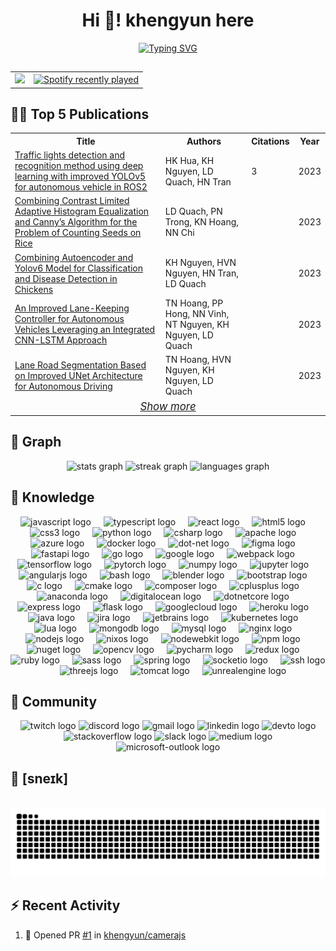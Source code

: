 <h1 align="center">Hi 👋! khengyun here </h1>

<p align="center"><a href="https://git.io/typing-svg"><img src="https://readme-typing-svg.demolab.com?font=Fira+Code&weight=100&size=15&duration=3000&pause=100&center=true&multiline=true&repeat=false&random=false&width=500&height=65&lines=A+Software+Engineering+student+at+FPT+University++since+2021.;Have+an+interest+in+AI.;Nothing+else+%F0%9F%98%90." alt="Typing SVG" /></a></p>


##
<a href="https://scholar.google.com/citations?user=YpOO60MAAAAJ&hl=en">
  <table align="center">
    <tr>
      <td align="center">
        <a href="https://scholar.google.com/citations?user=YpOO60MAAAAJ&hl=en">
          <img height="325" src="image (2).png" />
        </a>
      </td>
      <td align="center">
        <a href="https://open.spotify.com/user/31oxqynoysx3u2efmh7rxzqmxcyy">
          <img src="https://spotify-recently-played-readme.vercel.app/api?user=31oxqynoysx3u2efmh7rxzqmxcyy&count=5&unique=true" alt="Spotify recently played" />
        </a>
      </td>
    </tr>
  </table>
</a>

## 🧑‍🏫 Top 5 Publications
<!-- SCHOLAR-LIST:START -->

<table id="scholar-table" style="position: relative;">
  <tr>
    <th>Title</th>
    <th>Authors</th>
    <th>Citations</th>
    <th>Year</th>
  </tr>
  <tr>
     <td><a  href="https://scholar.google.com/citations?view_op=view_citation&hl=en&user=YpOO60MAAAAJ&citation_for_view=YpOO60MAAAAJ:2osOgNQ5qMEC">Traffic lights detection and recognition method using deep learning with improved YOLOv5 for autonomous vehicle in ROS2</a></td>
    <td>HK Hua, KH Nguyen, LD Quach, HN Tran</td>
    <td>3</td>
    <td>2023</td>
  </tr>
  <tr>
     <td><a  href="https://scholar.google.com/citations?view_op=view_citation&hl=en&user=YpOO60MAAAAJ&citation_for_view=YpOO60MAAAAJ:9yKSN-GCB0IC">Combining Contrast Limited Adaptive Histogram Equalization and Canny’s Algorithm for the Problem of Counting Seeds on Rice</a></td>
    <td>LD Quach, PN Trong, KN Hoang, NN Chi</td>
    <td></td>
    <td>2023</td>
  </tr>
  <tr>
     <td><a  href="https://scholar.google.com/citations?view_op=view_citation&hl=en&user=YpOO60MAAAAJ&citation_for_view=YpOO60MAAAAJ:u-x6o8ySG0sC">Combining Autoencoder and Yolov6 Model for Classification and Disease Detection in Chickens</a></td>
    <td>KH Nguyen, HVN Nguyen, HN Tran, LD Quach</td>
    <td></td>
    <td>2023</td>
  </tr>
  <tr>
     <td><a  href="https://scholar.google.com/citations?view_op=view_citation&hl=en&user=YpOO60MAAAAJ&citation_for_view=YpOO60MAAAAJ:qjMakFHDy7sC">An Improved Lane-Keeping Controller for Autonomous Vehicles Leveraging an Integrated CNN-LSTM Approach</a></td>
    <td>TN Hoang, PP Hong, NN Vinh, NT Nguyen, KH Nguyen, LD Quach</td>
    <td></td>
    <td>2023</td>
  </tr>
  <tr>
     <td><a  href="https://scholar.google.com/citations?view_op=view_citation&hl=en&user=YpOO60MAAAAJ&citation_for_view=YpOO60MAAAAJ:d1gkVwhDpl0C">Lane Road Segmentation Based on Improved UNet Architecture for Autonomous Driving</a></td>
    <td>TN Hoang, HVN Nguyen, KH Nguyen, LD Quach</td>
    <td></td>
    <td>2023</td>
  </tr>
  <tr>
    <td align="center"   colspan="4" id="show-more-cell" style="text-align:center; font-size: larger; position: relative;" title="Last Updated: 2023-11-14 17:08:39 UTC">
<em><a href="https://scholar.google.com/citations?user=YpOO60MAAAAJ&hl=en" style="display: inline-block;">Show more</a></em></td>
  </tr>
</table>

<!-- SCHOLAR-LIST:END -->
## 🦾 Graph

<div align="center">
  <img src="https://github-readme-stats.vercel.app/api?username=khengyun&hide_title=false&hide_rank=false&show_icons=true&include_all_commits=true&count_private=true&disable_animations=false&theme=dracula&locale=en&hide_border=false" height="150" alt="stats graph"  />
  <img src="https://streak-stats.demolab.com?user=khengyun&locale=en&mode=daily&theme=dracula&hide_border=false&border_radius=5" height="150" alt="streak graph"  />
  <img src="https://github-readme-stats.vercel.app/api/top-langs?username=khengyun&locale=en&hide_title=false&layout=compact&card_width=320&langs_count=5&theme=dracula&hide_border=false" height="150" alt="languages graph"  />
</div>

## 🤖 Knowledge 

<div align="center">
  <img src="https://cdn.jsdelivr.net/gh/devicons/devicon/icons/javascript/javascript-original.svg" height="30" alt="javascript logo"  />
  <img width="12" />
  <img src="https://cdn.jsdelivr.net/gh/devicons/devicon/icons/typescript/typescript-original.svg" height="30" alt="typescript logo"  />
  <img width="12" />
  <img src="https://cdn.jsdelivr.net/gh/devicons/devicon/icons/react/react-original.svg" height="30" alt="react logo"  />
  <img width="12" />
  <img src="https://cdn.jsdelivr.net/gh/devicons/devicon/icons/html5/html5-original.svg" height="30" alt="html5 logo"  />
  <img width="12" />
  <img src="https://cdn.jsdelivr.net/gh/devicons/devicon/icons/css3/css3-original.svg" height="30" alt="css3 logo"  />
  <img width="12" />
  <img src="https://cdn.jsdelivr.net/gh/devicons/devicon/icons/python/python-original.svg" height="30" alt="python logo"  />
  <img width="12" />
  <img src="https://cdn.jsdelivr.net/gh/devicons/devicon/icons/csharp/csharp-original.svg" height="30" alt="csharp logo"  />
  <img width="12" />
  <img src="https://cdn.jsdelivr.net/gh/devicons/devicon/icons/apache/apache-original.svg" height="30" alt="apache logo"  />
  <img width="12" />
  <img src="https://cdn.jsdelivr.net/gh/devicons/devicon/icons/azure/azure-original.svg" height="30" alt="azure logo"  />
  <img width="12" />
  <img src="https://cdn.jsdelivr.net/gh/devicons/devicon/icons/docker/docker-original.svg" height="30" alt="docker logo"  />
  <img width="12" />
  <img src="https://cdn.jsdelivr.net/gh/devicons/devicon/icons/dot-net/dot-net-original.svg" height="30" alt="dot-net logo"  />
  <img width="12" />
  <img src="https://cdn.jsdelivr.net/gh/devicons/devicon/icons/figma/figma-original.svg" height="30" alt="figma logo"  />
  <img width="12" />
  <img src="https://cdn.jsdelivr.net/gh/devicons/devicon/icons/fastapi/fastapi-original.svg" height="30" alt="fastapi logo"  />
  <img width="12" />
  <img src="https://cdn.jsdelivr.net/gh/devicons/devicon/icons/go/go-original.svg" height="30" alt="go logo"  />
  <img width="12" />
  <img src="https://cdn.jsdelivr.net/gh/devicons/devicon/icons/google/google-original.svg" height="30" alt="google logo"  />
  <img width="12" />
  <img src="https://cdn.jsdelivr.net/gh/devicons/devicon/icons/webpack/webpack-original.svg" height="30" alt="webpack logo"  />
  <img width="12" />
  <img src="https://cdn.jsdelivr.net/gh/devicons/devicon/icons/tensorflow/tensorflow-original.svg" height="30" alt="tensorflow logo"  />
  <img width="12" />
  <img src="https://cdn.jsdelivr.net/gh/devicons/devicon/icons/pytorch/pytorch-original.svg" height="30" alt="pytorch logo"  />
  <img width="12" />
  <img src="https://cdn.jsdelivr.net/gh/devicons/devicon/icons/numpy/numpy-original.svg" height="30" alt="numpy logo"  />
  <img width="12" />
  <img src="https://cdn.jsdelivr.net/gh/devicons/devicon/icons/jupyter/jupyter-original.svg" height="30" alt="jupyter logo"  />
  <img width="12" />
  <img src="https://cdn.jsdelivr.net/gh/devicons/devicon/icons/angularjs/angularjs-original.svg" height="30" alt="angularjs logo"  />
  <img width="12" />
  <img src="https://cdn.jsdelivr.net/gh/devicons/devicon/icons/bash/bash-original.svg" height="30" alt="bash logo"  />
  <img width="12" />
  <img src="https://cdn.jsdelivr.net/gh/devicons/devicon/icons/blender/blender-original.svg" height="30" alt="blender logo"  />
  <img width="12" />
  <img src="https://cdn.jsdelivr.net/gh/devicons/devicon/icons/bootstrap/bootstrap-original.svg" height="30" alt="bootstrap logo"  />
  <img width="12" />
  <img src="https://cdn.jsdelivr.net/gh/devicons/devicon/icons/c/c-original.svg" height="30" alt="c logo"  />
  <img width="12" />
  <img src="https://cdn.jsdelivr.net/gh/devicons/devicon/icons/cmake/cmake-original.svg" height="30" alt="cmake logo"  />
  <img width="12" />
  <img src="https://cdn.jsdelivr.net/gh/devicons/devicon/icons/composer/composer-original.svg" height="30" alt="composer logo"  />
  <img width="12" />
  <img src="https://cdn.jsdelivr.net/gh/devicons/devicon/icons/cplusplus/cplusplus-original.svg" height="30" alt="cplusplus logo"  />
  <img width="12" />
  <img src="https://cdn.jsdelivr.net/gh/devicons/devicon/icons/anaconda/anaconda-original.svg" height="30" alt="anaconda logo"  />
  <img width="12" />
  <img src="https://cdn.jsdelivr.net/gh/devicons/devicon/icons/digitalocean/digitalocean-original.svg" height="30" alt="digitalocean logo"  />
  <img width="12" />
  <img src="https://cdn.jsdelivr.net/gh/devicons/devicon/icons/dotnetcore/dotnetcore-original.svg" height="30" alt="dotnetcore logo"  />
  <img width="12" />
  <img src="https://cdn.jsdelivr.net/gh/devicons/devicon/icons/express/express-original.svg" height="30" alt="express logo"  />
  <img width="12" />
  <img src="https://cdn.jsdelivr.net/gh/devicons/devicon/icons/flask/flask-original.svg" height="30" alt="flask logo"  />
  <img width="12" />
  <img src="https://cdn.jsdelivr.net/gh/devicons/devicon/icons/googlecloud/googlecloud-original.svg" height="30" alt="googlecloud logo"  />
  <img width="12" />
  <img src="https://cdn.jsdelivr.net/gh/devicons/devicon/icons/heroku/heroku-original.svg" height="30" alt="heroku logo"  />
  <img width="12" />
  <img src="https://cdn.jsdelivr.net/gh/devicons/devicon/icons/java/java-original.svg" height="30" alt="java logo"  />
  <img width="12" />
  <img src="https://cdn.jsdelivr.net/gh/devicons/devicon/icons/jira/jira-original.svg" height="30" alt="jira logo"  />
  <img width="12" />
  <img src="https://cdn.jsdelivr.net/gh/devicons/devicon/icons/jetbrains/jetbrains-original.svg" height="30" alt="jetbrains logo"  />
  <img width="12" />
  <img src="https://cdn.jsdelivr.net/gh/devicons/devicon/icons/kubernetes/kubernetes-plain.svg" height="30" alt="kubernetes logo"  />
  <img width="12" />
  <img src="https://cdn.jsdelivr.net/gh/devicons/devicon/icons/lua/lua-original.svg" height="30" alt="lua logo"  />
  <img width="12" />
  <img src="https://cdn.jsdelivr.net/gh/devicons/devicon/icons/mongodb/mongodb-original.svg" height="30" alt="mongodb logo"  />
  <img width="12" />
  <img src="https://cdn.jsdelivr.net/gh/devicons/devicon/icons/mysql/mysql-original.svg" height="30" alt="mysql logo"  />
  <img width="12" />
  <img src="https://cdn.jsdelivr.net/gh/devicons/devicon/icons/nginx/nginx-original.svg" height="30" alt="nginx logo"  />
  <img width="12" />
  <img src="https://cdn.jsdelivr.net/gh/devicons/devicon/icons/nodejs/nodejs-original.svg" height="30" alt="nodejs logo"  />
  <img width="12" />
  <img src="https://cdn.jsdelivr.net/gh/devicons/devicon/icons/nixos/nixos-original.svg" height="30" alt="nixos logo"  />
  <img width="12" />
  <img src="https://cdn.jsdelivr.net/gh/devicons/devicon/icons/nodewebkit/nodewebkit-original.svg" height="30" alt="nodewebkit logo"  />
  <img width="12" />
  <img src="https://cdn.jsdelivr.net/gh/devicons/devicon/icons/npm/npm-original-wordmark.svg" height="30" alt="npm logo"  />
  <img width="12" />
  <img src="https://cdn.jsdelivr.net/gh/devicons/devicon/icons/nuget/nuget-original.svg" height="30" alt="nuget logo"  />
  <img width="12" />
  <img src="https://cdn.jsdelivr.net/gh/devicons/devicon/icons/opencv/opencv-original.svg" height="30" alt="opencv logo"  />
  <img width="12" />
  <img src="https://cdn.jsdelivr.net/gh/devicons/devicon/icons/pycharm/pycharm-original.svg" height="30" alt="pycharm logo"  />
  <img width="12" />
  <img src="https://cdn.jsdelivr.net/gh/devicons/devicon/icons/redux/redux-original.svg" height="30" alt="redux logo"  />
  <img width="12" />
  <img src="https://cdn.jsdelivr.net/gh/devicons/devicon/icons/ruby/ruby-original.svg" height="30" alt="ruby logo"  />
  <img width="12" />
  <img src="https://cdn.jsdelivr.net/gh/devicons/devicon/icons/sass/sass-original.svg" height="30" alt="sass logo"  />
  <img width="12" />
  <img src="https://cdn.jsdelivr.net/gh/devicons/devicon/icons/spring/spring-original.svg" height="30" alt="spring logo"  />
  <img width="12" />
  <img src="https://cdn.jsdelivr.net/gh/devicons/devicon/icons/socketio/socketio-original.svg" height="30" alt="socketio logo"  />
  <img width="12" />
  <img src="https://cdn.jsdelivr.net/gh/devicons/devicon/icons/ssh/ssh-original.svg" height="30" alt="ssh logo"  />
  <img width="12" />
  <img src="https://cdn.jsdelivr.net/gh/devicons/devicon/icons/threejs/threejs-original.svg" height="30" alt="threejs logo"  />
  <img width="12" />
  <img src="https://cdn.jsdelivr.net/gh/devicons/devicon/icons/tomcat/tomcat-original.svg" height="30" alt="tomcat logo"  />
  <img width="12" />
  <img src="https://cdn.jsdelivr.net/gh/devicons/devicon/icons/unrealengine/unrealengine-original.svg" height="30" alt="unrealengine logo"  />
</div>

## 🤌 Community 

<div align="center">
  <img src="https://img.shields.io/static/v1?message=Twitch&logo=twitch&label=&color=9146FF&logoColor=white&labelColor=&style=for-the-badge" height="35" alt="twitch logo"  />
  <img src="https://img.shields.io/static/v1?message=Discord&logo=discord&label=&color=7289DA&logoColor=white&labelColor=&style=for-the-badge" height="35" alt="discord logo"  />
  <img src="https://img.shields.io/static/v1?message=Gmail&logo=gmail&label=&color=D14836&logoColor=white&labelColor=&style=for-the-badge" height="35" alt="gmail logo"  />
  <img src="https://img.shields.io/static/v1?message=LinkedIn&logo=linkedin&label=&color=0077B5&logoColor=white&labelColor=&style=for-the-badge" height="35" alt="linkedin logo"  />
  <img src="https://img.shields.io/static/v1?message=dev.to&logo=dev.to&label=&color=0A0A0A&logoColor=white&labelColor=&style=for-the-badge" height="35" alt="devto logo"  />
  <img src="https://img.shields.io/static/v1?message=Stackoverflow&logo=stackoverflow&label=&color=FE7A16&logoColor=white&labelColor=&style=for-the-badge" height="35" alt="stackoverflow logo"  />
  <img src="https://img.shields.io/static/v1?message=Slack&logo=slack&label=&color=4A154B&logoColor=white&labelColor=&style=for-the-badge" height="35" alt="slack logo"  />
  <img src="https://img.shields.io/static/v1?message=Medium&logo=medium&label=&color=12100E&logoColor=white&labelColor=&style=for-the-badge" height="35" alt="medium logo"  />
  <img src="https://img.shields.io/static/v1?message=Outlook&logo=microsoft-outlook&label=&color=0078D4&logoColor=white&labelColor=&style=for-the-badge" height="35" alt="microsoft-outlook logo"  />
</div>

## 🐍 [sneɪk]


<br clear="both">
<div align="center">
<img  src="https://raw.githubusercontent.com/khengyun/khengyun/output/snake.svg" alt="Snake animation" />
</div>

## :zap: Recent Activity

<!--START_SECTION:activity-->
1. 💪 Opened PR [#1](https://github.com/khengyun/camerajs/pull/1) in [khengyun/camerajs](https://github.com/khengyun/camerajs)
<!--END_SECTION:activity-->

